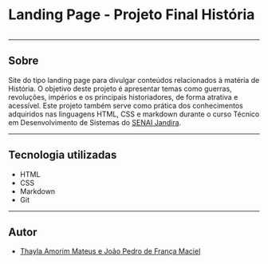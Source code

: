 # Landing Page - Projeto Final História

![]()

---
## Sobre

Site do tipo landing page para divulgar conteúdos relacionados à matéria de História. O objetivo deste projeto é apresentar temas como guerras, revoluções, impérios e os principais historiadores, de forma atrativa e acessível. Este projeto também serve como prática dos conhecimentos adquiridos nas linguagens HTML, CSS e markdown durante o curso Técnico em Desenvolvimento de Sistemas do [SENAI Jandira](https://sp.senai.br/unidade/jandira/).


---

## Tecnologia utilizadas
- HTML
- CSS
- Markdown
- Git


---


## Autor

- [Thayla Amorim Mateus e João Pedro de França Maciel](https://www.linkedin.com/feed/)
